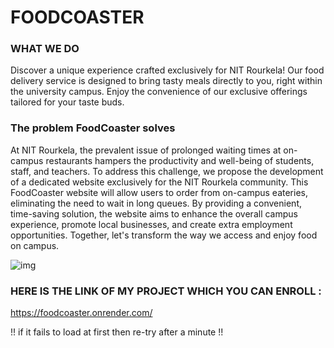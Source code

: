 # FOODCOASTER

### WHAT WE DO

Discover a unique experience crafted exclusively for NIT Rourkela! Our food delivery service is designed to bring tasty meals directly to you, right within the university campus. Enjoy the convenience of our exclusive offerings tailored for your taste buds.

### The problem FoodCoaster solves
At NIT Rourkela, the prevalent issue of prolonged waiting times at on-campus restaurants hampers the productivity and well-being of students, staff, and teachers. To address this challenge, we propose the development of a dedicated website exclusively for the NIT Rourkela community. This FoodCoaster website will allow users to order from on-campus eateries, eliminating the need to wait in long queues. By providing a convenient, time-saving solution, the website aims to enhance the overall campus experience, promote local businesses, and create extra employment opportunities. Together, let's transform the way we access and enjoy food on campus.

<img src="https://github.com/abdullahquantumx/FoodCoaster-2.O-/assets/137316478/2dd1cce3-038c-4a3e-af72-fece081d74a0" alt="img" >

### HERE IS THE LINK OF MY PROJECT WHICH YOU CAN ENROLL :
https://foodcoaster.onrender.com/
<p>!! if it fails to load at first then re-try after a minute !!</p>









